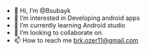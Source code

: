 - 👋 Hi, I’m @Bsubayk
- 👀 I’m interested in Developing android apps
- 🌱 I’m currently learning Android studio
- 💞️ I’m looking to collaborate on 
- 📫 How to reach me brk.ozer11@gmail.com

<!---
Bsubayk/Bsubayk is a ✨ special ✨ repository because its `README.md` (this file) appears on your GitHub profile.
You can click the Preview link to take a look at your changes.
--->
